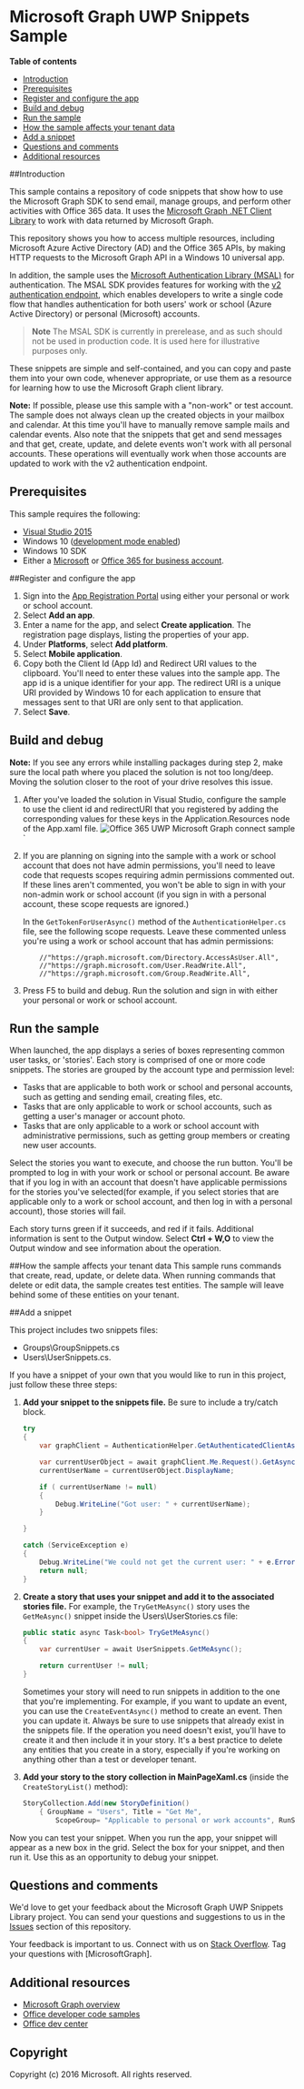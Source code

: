 # Microsoft Graph UWP Snippets Sample

**Table of contents**

* [Introduction](#introduction)
* [Prerequisites](#prerequisites)
* [Register and configure the app](#register)
* [Build and debug](#build)
* [Run the sample](#run)
* [How the sample affects your tenant data](#how-the-sample-affects-your-tenant-data)
* [Add a snippet](#add-a-snippet)
* [Questions and comments](#questions)
* [Additional resources](#additional-resources)

<a name="introduction"></a>
##Introduction

This sample contains a repository of code snippets that show how to use the Microsoft Graph SDK to send email, manage groups, and perform other activities with Office 365 data. It uses the [Microsoft Graph .NET Client Library](https://github.com/microsoftgraph/msgraph-sdk-dotnet) to work with data returned by Microsoft Graph.

This repository shows you how to access multiple resources, including Microsoft Azure Active Directory (AD) and the Office 365 APIs, by making HTTP requests to the Microsoft Graph API in a Windows 10 universal app. 

In addition, the sample uses the [Microsoft Authentication Library (MSAL)](https://www.nuget.org/packages/Microsoft.Identity.Client/) for authentication. The MSAL SDK provides features for working with the [v2 authentication endpoint](https://msdn.microsoft.com/en-us/office/office365/howto/authenticate-Office-365-APIs-using-v2), which enables developers to write a single code flow that handles authentication for both users' work or school (Azure Active Directory)  or personal (Microsoft) accounts.

 > **Note** The MSAL SDK is currently in prerelease, and as such should not be used in production code. It is used here for illustrative purposes only.

These snippets are simple and self-contained, and you can copy and paste them into your own code, whenever appropriate, or use them as a resource for learning how to use the Microsoft Graph client library.

**Note:** If possible, please use this sample with a "non-work" or test account. The sample does not always clean up the created objects in your mailbox and calendar. At this time you'll have to manually remove sample mails and calendar events. Also note that the snippets that get and send messages and that get, create, update, and delete events won't work with all personal accounts. These operations will eventually work when those accounts are updated to work with the v2 authentication endpoint.

 

<a name="prerequisites"></a>
## Prerequisites ##

This sample requires the following:  

  * [Visual Studio 2015](https://www.visualstudio.com/en-us/downloads) 
  * Windows 10 ([development mode enabled](https://msdn.microsoft.com/library/windows/apps/xaml/dn706236.aspx))
  * Windows 10 SDK
  * Either a [Microsoft](www.outlook.com) or [Office 365 for business account](https://msdn.microsoft.com/en-us/office/office365/howto/setup-development-environment#bk_Office365Account).

      
<a name="register"></a>
##Register and configure the app

1. Sign into the [App Registration Portal](https://apps.dev.microsoft.com/) using either your personal or work or school account.  
2. Select **Add an app**.  
3. Enter a name for the app, and select **Create application**. The registration page displays, listing the properties of your app.  
4. Under **Platforms**, select **Add platform**.  
5. Select **Mobile application**.  
6. Copy both the Client Id (App Id) and Redirect URI values to the clipboard. You'll need to enter these values into the sample app. The app id is a unique identifier for your app. The redirect URI is a unique URI provided by Windows 10 for each application to ensure that messages sent to that URI are only sent to that application.   
7. Select **Save**.  


<a name="build"></a>
## Build and debug ##

**Note:** If you see any errors while installing packages during step 2, make sure the local path where you placed the solution is not too long/deep. Moving the solution closer to the root of your drive resolves this issue.

1. After you've loaded the solution in Visual Studio, configure the sample to use the client id and redirectURI that you registered by adding the corresponding values for these keys in the Application.Resources node of the App.xaml file.
![Office 365 UWP Microsoft Graph connect sample](/readme-images/appId_and_redirectURI.png "Client ID value in App.xaml file")`

2.	If you are planning on signing into the sample with a work or school account that does not have admin permissions, you'll need to leave code that requests scopes requiring admin permissions commented out. If these lines aren't commented, you won't be able to sign in with your non-admin work or school account (if you sign in with a personal account, these scope requests are ignored.)

	In the `GetTokenForUserAsync()` method of the `AuthenticationHelper.cs` file, see the following scope requests. Leave these commented unless you're using a work or school account that has admin permissions:

	```
		//"https://graph.microsoft.com/Directory.AccessAsUser.All",
	    //"https://graph.microsoft.com/User.ReadWrite.All",
	    //"https://graph.microsoft.com/Group.ReadWrite.All",
	```

3. Press F5 to build and debug. Run the solution and sign in with either your personal or work or school account.

<a name="run"></a>
## Run the sample

When launched, the app displays a series of boxes representing common user tasks, or 'stories'. Each story is comprised of one or more code snippets. The stories are grouped by the account type and permission level:

- Tasks that are applicable to both work or school and personal accounts, such as getting and sending email, creating files, etc.
- Tasks that are only applicable to work or school accounts, such as getting a user's manager or account photo.
- Tasks that are only applicable to a work or school account with administrative permissions, such as getting group members or creating new user accounts.

Select the stories you want to execute, and choose the run button. You'll be prompted to log in with your work or school or personal account. Be aware that if you log in with an account that doesn't have applicable permissions for the stories you've selected(for example, if you select stories that are applicable only to a work or school account, and then log in with a personal account), those stories will fail.

Each story turns green if it succeeds, and red if it fails. Additional information is sent to the Output window. Select **Ctrl + W,O** to view the Output window and see information about the operation.

<a name="#how-the-sample-affects-your-tenant-data"></a>
##How the sample affects your tenant data
This sample runs commands that create, read, update, or delete data. When running commands that delete or edit data, the sample creates test entities. The sample will leave behind some of these entities on your tenant.

<a name="add-a-snippet"></a>
##Add a snippet

This project includes two snippets files: 

- Groups\GroupSnippets.cs 
- Users\UserSnippets.cs.

If you have a snippet of your own that you would like to run in this project, just follow these three steps:

1. **Add your snippet to the snippets file.** Be sure to include a try/catch block. 

	```cs
	try
	{
		var graphClient = AuthenticationHelper.GetAuthenticatedClientAsync();
	
		var currentUserObject = await graphClient.Me.Request().GetAsync();
		currentUserName = currentUserObject.DisplayName;
	
		if ( currentUserName != null)
		{
			Debug.WriteLine("Got user: " + currentUserName);
		}
	
	}
	
	catch (ServiceException e)
	{
		Debug.WriteLine("We could not get the current user: " + e.Error.Message);
		return null;
	}
	```

2. **Create a story that uses your snippet and add it to the associated stories file.** For example, the `TryGetMeAsync()` story uses the `GetMeAsync()` snippet inside the Users\UserStories.cs file:

	```cs
	public static async Task<bool> TryGetMeAsync()
	{
		var currentUser = await UserSnippets.GetMeAsync();
	
		return currentUser != null;
	}       
	```
	
	Sometimes your story will need to run snippets in addition to the one that you're implementing. For example, if you want to update an event, you can use the `CreateEventAsync()` method to create an event. Then you can update it. Always be sure to use snippets that already exist in the snippets file. If the operation you need doesn't exist, you'll have to create it and then include it in your story. It's a best practice to delete any entities that you create in a story, especially if you're working on anything other than a test or developer tenant.

3. **Add your story to the story collection in MainPageXaml.cs** (inside the `CreateStoryList()` method):

	```cs
	StoryCollection.Add(new StoryDefinition() 
		{ GroupName = "Users", Title = "Get Me",  
			ScopeGroup= "Applicable to personal or work accounts", RunStoryAsync = UserStories.TryGetMeAsync });
	```

Now you can test your snippet. When you run the app, your snippet will appear as a new box in the grid. Select the box for your snippet, and then run it. Use this as an opportunity to debug your snippet.



<a name="questions"></a>
## Questions and comments

We'd love to get your feedback about the Microsoft Graph UWP Snippets  Library project. You can send your questions and suggestions to us in the [Issues](https://github.com/OfficeDev/Microsoft-Graph-UWP-Snippets-Library/issues) section of this repository.

Your feedback is important to us. Connect with us on [Stack Overflow](http://stackoverflow.com/questions/tagged/office365+or+microsoftgraph). Tag your questions with [MicrosoftGraph].

<a name="additional-resources"></a>
## Additional resources ##

- [Microsoft Graph overview](http://graph.microsoft.io)
- [Office developer code samples](http://dev.office.com/code-samples)
- [Office dev center](http://dev.office.com/)


## Copyright
Copyright (c) 2016 Microsoft. All rights reserved.


